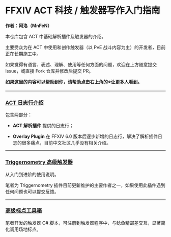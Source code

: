 # FFXIV ACT 科技 / 触发器写作入门指南

**作者：阿洛（MnFeN）**

本仓库包含 ACT 中基础解析插件及触发器的介绍。

主要受众为在 ACT 中使用和创作触发器（以 PvE 战斗内容为主）的开发者，目前正在长期施工中。

如果觉得有语言、表述、理解、使用等任何方面的问题，欢迎在上方随意提交 Issue，或直接 Fork 仓库并修改后提交 PR。

**如果这里的内容可以帮助到你，请帮助点击右上角的⭐让更多人看到。**

---

### [ACT 日志行介绍](7.0%20ACT%20%E6%97%A5%E5%BF%97%E6%8C%87%E5%8D%97.md)

包含两部分：

- **ACT 解析插件** 提供的日志行；

- **Overlay Plugin** 在 FFXIV 6.0 版本后逐步新增的日志行，解决了解析插件日志的很多痛点，目前中文社区几乎没有相关介绍。

---

### [Triggernometry 高级触发器](Triggernometry%20触发器写作指南)

从入门到进阶的使用说明。

笔者为 Triggernometry 插件目前更新维护的主要作者之一，如果使用此插件遇到任何问题也可以提交反馈。

---

### [高级标点工具箱](高级标点工具箱%20AdvWm)

笔者开发的触发器 C# 脚本，可注册到触发器程序中，与鲶鱼精邮差交互，显著简化调用场地标点。

